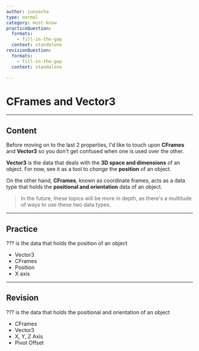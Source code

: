 ```yaml
---
author: junoocha
type: normal
category: must-know
practiceQuestion:
  formats:
    - fill-in-the-gap
  context: standalone
revisionQuestion:
  formats:
    - fill-in-the-gap
  context: standalone

---
```


# CFrames and Vector3
---

## Content
Before moving on to the last 2 properties, I'd like to touch upon **CFrames** and **Vector3** so you don't get confused when one is used over the other. 

**Vector3** is the data that deals with the **3D space and dimensions** of an object. For now, see it as a tool to *change* the **position** of an object.

On the other hand, **CFrames**, known as coordinate frames, acts as a data type that holds the **positional and orientation** data of an object. 

> In the future, these topics will be more in depth, as there's a multitude of ways to use these two data types.

---

## Practice

??? is the data that holds the position of an object
- Vector3
- CFrames
- Position
- X axis
---

## Revision
??? is the data that holds the positional and orientation of an object
- CFrames
- Vector3
- X, Y, Z Axis
- Pivot Offset